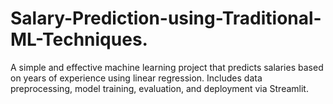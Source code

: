 # Salary-Prediction-using-Traditional-ML-Techniques.
A simple and effective machine learning project that predicts salaries based on years of experience using linear regression. Includes data preprocessing, model training, evaluation, and deployment via Streamlit.
